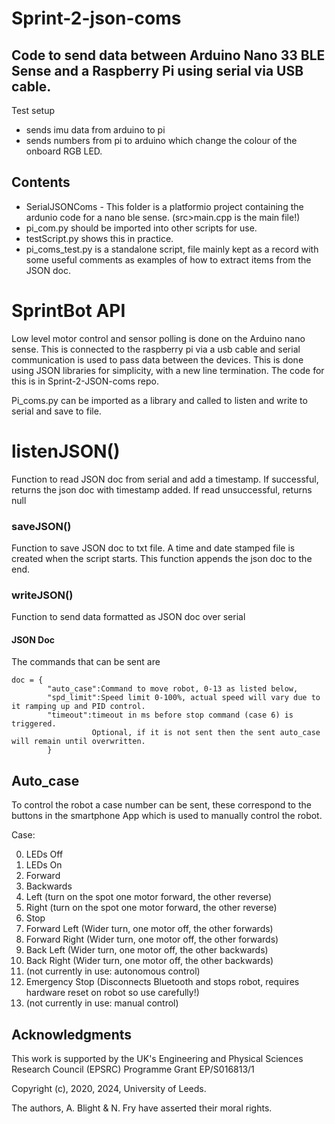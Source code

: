 # Sprint-2-json-coms
## Code to send data between Arduino Nano 33 BLE Sense and a Raspberry Pi using serial via USB cable.

Test setup
- sends imu data from arduino to pi
- sends numbers from pi to arduino which change the colour of the onboard RGB LED.

## Contents
- SerialJSONComs - This folder is a platformio project containing the ardunio code for a nano ble sense. (src>main.cpp is the main file!)
- pi_com.py should be imported into other scripts for use.
- testScript.py shows this in practice.
- pi_coms_test.py is a standalone script, file mainly kept as a record with some useful comments as examples of how to extract items from the JSON doc.

# SprintBot API
Low level motor control and sensor polling is done on the Arduino nano sense.
This is connected to the raspberry pi via a usb cable and serial communication is used to pass data between the devices.
This is done using JSON libraries for simplicity, with a new line termination.
The code for this is in Sprint-2-JSON-coms repo.

Pi_coms.py can be imported as a library and called to listen and write to serial and save to file.

# listenJSON()
Function to read JSON doc from serial and add a timestamp.
If successful, returns the json doc with timestamp added.
If read unsuccessful, returns null

### saveJSON()
Function to save JSON doc to txt file.
A time and date stamped file is created when the script starts.
This function appends the json doc to the end.

### writeJSON()
Function to send data formatted as JSON doc over serial

#### JSON Doc
The commands that can be sent are
```
doc = {
        "auto_case":Command to move robot, 0-13 as listed below,
        "spd_limit":Speed limit 0-100%, actual speed will vary due to it ramping up and PID control.
        "timeout":timeout in ms before stop command (case 6) is triggered.
                  Optional, if it is not sent then the sent auto_case will remain until overwritten.
        }
```

## Auto_case
To control the robot a case number can be sent, these correspond to the buttons in the smartphone App which is used to manually control the robot.

Case:

0. LEDs Off
1. LEDs On
2. Forward
3. Backwards
4. Left (turn on the spot one motor forward, the other reverse)
5. Right (turn on the spot one motor forward, the other reverse)
6. Stop
7. Forward Left (Wider turn, one motor off, the other forwards)
8. Forward Right (Wider turn, one motor off, the other forwards)
9. Back Left (Wider turn, one motor off, the other backwards)
10. Back Right (Wider turn, one motor off, the other backwards)
11. (not currently in use: autonomous control)
12. Emergency Stop (Disconnects Bluetooth and stops robot, requires hardware reset on robot so use carefully!)
13. (not currently in use: manual control)

## Acknowledgments

This work is supported by the UK's Engineering and Physical Sciences Research
Council (EPSRC) Programme Grant EP/S016813/1

Copyright (c), 2020, 2024, University of Leeds.

The authors, A. Blight & N. Fry have asserted their moral rights.
